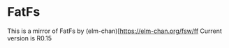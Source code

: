 # FatFs
This is a mirror of FatFs by (elm-chan)[https://elm-chan.org/fsw/ff
Current version is R0.15

